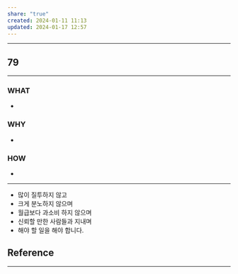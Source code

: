 ```yaml
---
share: "true"
created: 2024-01-11 11:13
updated: 2024-01-17 12:57
---
```


---
## 79
---
### WHAT
- 
### WHY
- 
### HOW
- 
---
- 많이 질투하지 않고
- 크게 분노하지 않으며
- 월급보다 과소비 하지 않으며
- 신뢰할 만한 사람들과 지내며 
- 해야 할 일을 해야 합니다.


## Reference
---
